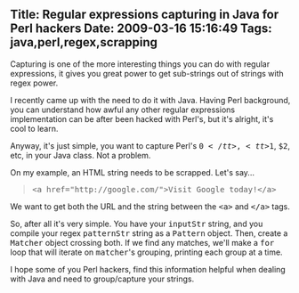 Title: Regular expressions capturing in Java for Perl hackers
Date: 2009-03-16 15:16:49
Tags: java,perl,regex,scrapping
---
Capturing is one of the more interesting things you can do with regular expressions, it gives you great power to get sub-strings out of strings with regex power.

I recently came up with the need to do it with Java. Having Perl background, you can understand how awful any other regular expressions implementation can be after been hacked with Perl's, but it's alright, it's cool to learn.

Anyway, it's just simple, you want to capture Perl's <tt>$0</tt>, <tt>$1</tt>, <tt>$2</tt>, etc, in your Java class. Not a problem.

On my example, an HTML string needs to be scrapped. Let's say...
<blockquote><tt>&lt;a href="http://google.com/"&gt;Visit Google today!&lt;/a&gt;</tt></blockquote>
We want to get both the URL and the string between the <tt>&lt;a&gt;</tt> and <tt>&lt;/a&gt;</tt> tags.

<script src="http://gist.github.com/80065.js" type="text/javascript"></script>

So, after all it's very simple. You have your <tt>inputStr</tt> string, and you compile your regex <tt>patternStr</tt> string as a <tt>Pattern</tt> object. Then, create a <tt>Matcher</tt> object crossing both. If we find any matches, we'll make a <tt>for</tt> loop that will iterate on <tt>matcher</tt>'s grouping, printing each group at a time.

I hope some of you Perl hackers, find this information helpful when dealing with Java and need to group/capture your strings.
